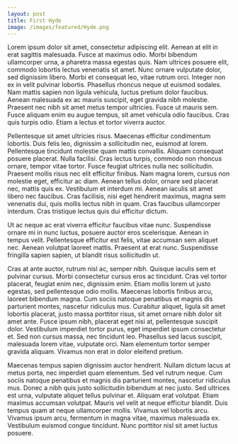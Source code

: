 ```yaml
---
layout: post
title: First Hyde
image: /images/featured/Hyde.png
---
```


Lorem ipsum dolor sit amet, consectetur adipiscing elit. Aenean at elit in erat sagittis malesuada. Fusce at maximus odio. Morbi bibendum ullamcorper urna, a pharetra massa egestas quis. Nam ultrices posuere elit, commodo lobortis lectus venenatis sit amet. Nunc ornare vulputate dolor, sed dignissim libero. Morbi et consequat leo, vitae rutrum orci. Integer non ex in velit pulvinar lobortis. Phasellus rhoncus neque ut euismod sodales. Nam mattis sapien non ligula vehicula, luctus pretium dolor faucibus. Aenean malesuada ex ac mauris suscipit, eget gravida nibh molestie. Praesent nec nibh sit amet metus tempor ultricies. Fusce ut mauris sem. Fusce aliquam enim eu augue tempus, sit amet vehicula odio faucibus. Cras quis turpis odio. Etiam a lectus et tortor viverra auctor.

Pellentesque sit amet ultricies risus. Maecenas efficitur condimentum lobortis. Duis felis leo, dignissim a sollicitudin nec, euismod at lorem. Pellentesque tincidunt molestie quam mattis convallis. Aliquam consequat posuere placerat. Nulla facilisi. Cras lectus turpis, commodo non rhoncus ornare, tempor vitae tortor. Fusce feugiat ultrices nulla nec sollicitudin. Praesent mollis risus nec elit efficitur finibus. Nam magna lorem, cursus non molestie eget, efficitur ac diam. Aenean tellus dolor, ornare sed placerat nec, mattis quis ex. Vestibulum et interdum mi. Aenean iaculis sit amet libero nec faucibus. Cras facilisis, nisi eget hendrerit maximus, magna sem venenatis dui, quis mollis lectus nibh in quam. Cras faucibus ullamcorper interdum. Cras tristique lectus quis dui efficitur dictum.

Ut ac neque ac erat viverra efficitur faucibus vitae nunc. Suspendisse ornare mi in nunc luctus, posuere auctor eros scelerisque. Aenean in tempus velit. Pellentesque efficitur est felis, vitae accumsan sem aliquet nec. Aenean volutpat laoreet mattis. Praesent at erat nunc. Suspendisse fringilla sapien sapien, ut blandit risus sollicitudin ut.

Cras at ante auctor, rutrum nisl ac, semper nibh. Quisque iaculis sem et pulvinar cursus. Morbi consectetur cursus eros ac tincidunt. Cras vel tortor placerat, feugiat enim nec, dignissim enim. Etiam mollis lorem ut justo egestas, sed pellentesque odio mollis. Maecenas lobortis finibus arcu, laoreet bibendum magna. Cum sociis natoque penatibus et magnis dis parturient montes, nascetur ridiculus mus. Curabitur aliquet, ligula sit amet lobortis placerat, justo massa porttitor risus, sit amet ornare nibh dolor sit amet ante. Fusce ipsum nibh, placerat eget nisi at, pellentesque suscipit dolor. Vestibulum imperdiet tortor purus, eget imperdiet ipsum consectetur et. Sed non cursus massa, nec tincidunt leo. Phasellus sed lacus suscipit, malesuada lorem vitae, vulputate orci. Nam elementum tortor semper gravida aliquam. Vivamus non erat in dolor eleifend pretium.

Maecenas tempus sapien dignissim auctor hendrerit. Nullam dictum lacus at metus porta, nec imperdiet quam elementum. Sed vel rutrum neque. Cum sociis natoque penatibus et magnis dis parturient montes, nascetur ridiculus mus. Donec a nibh quis justo sollicitudin bibendum at nec justo. Sed ultrices est urna, vulputate aliquet tellus pulvinar et. Aliquam erat volutpat. Etiam maximus accumsan volutpat. Mauris vel velit at neque efficitur blandit. Duis tempus quam at neque ullamcorper mollis. Vivamus vel lobortis arcu. Vivamus ipsum arcu, fermentum in magna vitae, maximus malesuada ex. Vestibulum euismod congue tincidunt. Nunc porttitor nisl sit amet luctus posuere.


